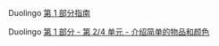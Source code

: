 Duolingo [第 1 部分指南](https://www.duolingo.cn/guidebook/en/1)

Duolingo [第 1 部分 - 第 2/4 单元 - 介绍简单的物品和颜色](https://www.duolingo.cn/learn)